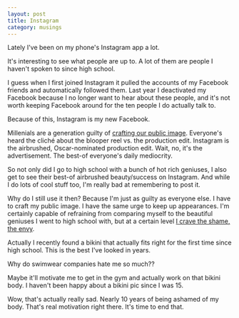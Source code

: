 ```yaml
---
layout: post
title: Instagram
category: musings
---
```


Lately I've been on my phone's Instagram app a lot. 

It's interesting to see what people are up to. A lot of them are people I haven't spoken to since high school.

I guess when I first joined Instagram it pulled the accounts of my Facebook friends and automatically followed them. Last year I deactivated my Facebook because I no longer want to hear about these people, and it's not worth keeping Facebook around for the ten people I do actually talk to.

Because of this, Instagram is my new Facebook.

Millenials are a generation guilty of [crafting our public image](http://waitbutwhy.com/2013/09/why-generation-y-yuppies-are-unhappy.html). Everyone's heard the cliché about the blooper reel vs. the production edit. Instagram is the airbrushed, Oscar-nominated production edit. Wait, no, it's the advertisement. The best-of everyone's daily mediocrity.

So not only did I go to high school with a bunch of hot rich geniuses, I also get to see their best-of airbrushed beauty/success on Instagram. And while I do lots of cool stuff too, I'm really bad at remembering to post it.

Why do I still use it then? Because I'm just as guilty as everyone else. I have to craft my public image. I have the same urge to keep up appearances. I'm certainly capable of refraining from comparing myself to the beautiful geniuses I went to high school with, but at a certain level [I crave the shame, the envy](http://waitbutwhy.com/2014/06/taming-mammoth-let-peoples-opinions-run-life.html).

<aside>
	<p>Actually I recently found a bikini that actually fits right for the first time since high school. This is the best I've looked in years.</p>
	<p>Why do swimwear companies hate me so much??</p>
</aside>

Maybe it'll motivate me to get in the gym and actually work on that bikini body. I haven't been happy about a bikini pic since I was 15. 

Wow, that's actually really sad. Nearly 10 years of being ashamed of my body. That's real motivation right there. It's time to end that.